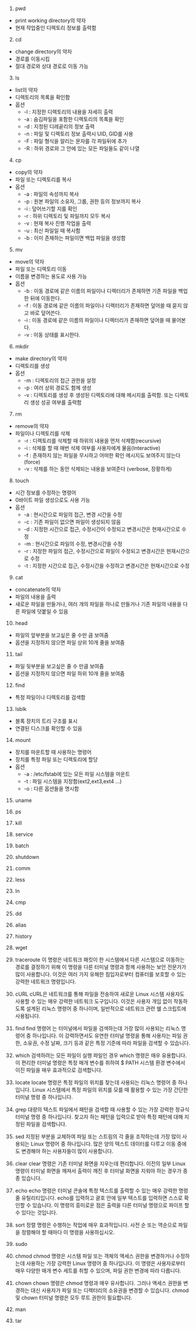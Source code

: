 1. pwd
- print working directory의 약자
- 현재 작업중인 디렉토리 정보를 출력함

2. cd
- change directory의 약자
- 경로를 이동시킴
- 절대 경로와 상대 경로로 이동 가능

3. ls
- list의 약자
- 디렉토리의 목록을 확인함
- 옵션
  - -l : 지정한 디렉토리의 내용을 자세히 출력
  - -a : 숨김파일을 포함한 디렉토리의 목록을 확인
  - -d : 지정된 디레곹리의 정보 출력
  - -n : 파일 및 디렉토리 정보 출력시 UID, GID를 사용
  - -F : 파일 형식을 알리는 문자를 각 파일뒤에 추가
  - -R : 하위 경로와 그 안에 있는 모든 파일들도 같이 나열

4. cp
- copy의 약자
- 파일 또는 디렉토리를 복사
- 옵션
  - -a : 파일의 속성까지 복사
  - -p : 원본 파일의 소유자, 그룹, 권한 등의 정보까지 복사
  - -i : 덮어쓰기할 지를 확인
  - -r : 하위 디렉토리 및 파일까지 모두 복사
  - -v : 현재 복사 진행 작업을 출력
  - -u : 최신 파일일 때 복사함
  - -b : 이미 존재하는 파일이면 백업 파일을 생성함
  
5. mv 
- move의 약자
- 파일 또는 디렉토리 이동
- 이름을 변경하는 용도로 사용 가능
- 옵션 
  - -b : 이동 경로에 같은 이름의 파일이나 디렉터리가 존재하면 기존 파일을 백업한 뒤에 이동한다.
  - -f : 이동 경로에 같은 이름의 파일이나 디렉터리가 존재하면 덮어쓸 때 묻지 않고 바로 덮어쓴다.
  - -i : 이동 경로에 같은 이름의 파일이나 디렉터리가 존재하면 덮어쓸 때 물어본다.
  - -v : 이동 상태를 표시한다.
 
6. mkdir 
- make directory의 약자
- 디렉토리를 생성
- 옵션
  - -m : 디렉토리의 접근 권한을 설정
  - -p : 여러 상위 경로도 함께 생성
  - -v : 디렉토리를 생성 후 생성된 디렉토리에 대해 메시지를 출력함. 또는 디렉토리 생성 성공 여부를 출력함

7. rm
- remove의 약자
- 파일이나 디렉토리를 삭제
  - -r : 디렉토리를 삭제할 때 하위의 내용을 먼저 삭제함(recursive)
  - -i : 삭제를 할 때 매번 삭제 여부를 사용자에게 물음(Interactive)
  - -f : 존재하지 않는 파일을 무시하고 어떠한 확인 메시지도 보여주지 않는다(force)
  - -v : 삭제를 하는 동안 삭제되는 내용을 보여준다 (verbose, 장황하게)
 
8. touch
- 시간 정보를 수정하는 명령어
- 0바이트 파일 생성으로도 사용 가능
- 옵션
  - -a : 현시간으로 파일의 접근, 변경 시간을 수정
  - -c : 기존 파일이 없으면 파일이 생성되지 않음
  - -d : 지정한 시간으로 접근, 수정시간이 수정되고 변경시간은 현재시간으로 수정
  - -m : 현시간으로 파일의 수정, 변경시간을 수정
  - -r : 지정한 파일의 접근, 수정시간으로 파일이 수정되고 변경시간은 현재시간으로 수정
  - -t : 지정한 시간으로 접근, 수정시간을 수정하고 변경시간은 현재시간으로 수정
   
9. cat
- concatenate의 약자
- 파일의 내용을 출력
- 새로운 파일을 만들거나, 여러 개의 파일을 하나로 만들거나 기존 파일의 내용을 다른 파일에 덧붙일 수 있음
 
10. head
- 파일의 앞부분을 보고싶은 줄 수만 큼 보여줌
- 옵션을 지정하지 않으면 파일 상위 10개 줄을 보여줌
 
11. tail
- 파일 뒷부분을 보고싶은 줄 수 만큼 보여줌
- 옵션을 지정하지 않으면 파일 하위 10개 줄을 보여줌
 
12. find
- 특정 파일이나 디렉토리를 검색함
 
13. lsblk
- 블록 장치의 트리 구조를 표시
- 연결된 디스크를 확인할 수 있음
 
14. mount 
- 장치를 마운트할 때 사용하는 명령어
- 장치를 특정 파일 또는 디렉토리에 할당
- 옵션
  - -a : /etc/fstab에 있는 모든 파일 시스템을 마운트
  - -t : 파일 시스템을 지정함(ext2,ext3,ext4 ...)
  - -o : 다른 옵션들을 명시함
  
15. uname

16. ps

17. kill

18. service

19. batch

20. shutdown

21. comm

22. less

23. ln


24. cmp


25. dd


26. alias


27. history


28. wget

29. traceroute
이 명령은 네트워크 패킷이 한 시스템에서 다른 시스템으로 이동하는 경로를 결정하기 위해 이 명령을 다른 터미널 명령과 함께 사용하는 보안 전문가가 많이 사용합니다. 이것은 여러 가지 유해한 침입자로부터 컴퓨터를 보호할 수 있는 강력한 네트워크 명령입니다.

30. cURL
cURL은 네트워크를 통해 파일을 전송하여 새로운 Linux 시스템 사용자도 사용할 수 있는 매우 강력한 네트워크 도구입니다. 이것은 사용자 개입 없이 작동하도록 설계된 리눅스 명령어 중 하나이며, 일반적으로 네트워크 관련 쉘 스크립트에 사용됩니다.

31. find
find 명령어 는 터미널에서 파일을 검색하는데 가장 많이 사용되는 리눅스 명령어 중 하나입니다. 이 강력하면서도 유연한 터미널 명령을 통해 사용자는 파일 권한, 소유권, 수정 날짜, 크기 등과 같은 특정 기준에 따라 파일을 검색할 수 있습니다.

32. which
검색하려는 모든 파일이 실행 파일인 경우 which 명령은 매우 유용합니다. 이 편리한 터미널 명령은 특정 매개 변수를 취하여 $ PATH 시스템 환경 변수에서 이진 파일을 매우 효과적으로 검색합니다.

33. locate
locate 명령은 특정 파일의 위치를 ​​찾는데 사용되는 리눅스 명령어 중 하나입니다. Linux 시스템에서 특정 파일의 위치를 ​​모를 때 활용할 수 있는 가장 간단한 터미널 명령 중 하나입니다.

34. grep
대량의 텍스트 파일에서 패턴을 검색할 때 사용할 수 있는 가장 강력한 정규식 터미널 명령 중 하나입니다. 찾고자 하는 패턴을 입력으로 받아 특정 패턴에 대해 지정된 파일을 검색합니다.

35. sed
지정된 부분을 교체하여 파일 또는 스트림의 각 줄을 조작하는데 가장 많이 사용되는 Linux 명령어 중 하나입니다. 많은 양의 텍스트 데이터를 다루고 이동 중에도 변경해야 하는 사용자들이 많이 사용합니다.

36. clear
clear 명령은 기존 터미널 화면을 지우는데 편리합니다. 이전의 일부 Linux 명령이 터미널 화면을 깨져서 출력이 깨진 후 터미널 화면을 지워야 하는 경우가 종종 있습니다.

37. echo
echo 명령은 터미널 콘솔에 특정 텍스트를 출력할 수 있는 매우 강력한 명령 줄 유틸리티입니다. echo를 입력하고 괄호 안에 일부 텍스트를 입력하면 스스로 확인할 수 있습니다. 이 명령의 흥미로운 점은 출력을 다른 터미널 명령으로 파이프 할 수 있다는 것입니다.

38. sort
정렬 명령은 수행하는 작업에 매우 효과적입니다. 사전 순 또는 역순으로 파일을 정렬해야 할 때마다 이 명령을 사용하십시오.

39. sudo

40. chmod
chmod 명령은 시스템 파일 또는 객체의 액세스 권한을 변경하거나 수정하는데 사용하는 가장 강력한 Linux 명령어 중 하나입니다. 이 명령은 사용자로부터 매우 다양한 매개 변수 세트를 취할 수 있으며, 파일 권한 변경에 따라 다릅니다.

41. chown
chown 명령은 chmod 명령과 매우 유사합니다. 그러나 액세스 권한을 변경하는 대신 사용자가 파일 또는 디렉터리의 소유권을 변경할 수 있습니다. chmod 및 chown 터미널 명령은 모두 루트 권한이 필요합니다.

42. man

43. tar
